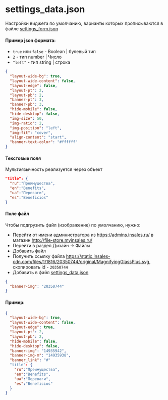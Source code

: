 # settings_data.json

Настройки виджета по умолчанию, варианты которых прописываются в файле <a href="/Generation%204/Виджеты/Структура/settings_form/">settings_form.json</a> 

#### Пример json формата:

- `true` или `false` - Boolean | булевый тип
- `2` - тип number | Число
- `"left"` - тип string | строка

```json
{
  "layout-wide-bg": true,
  "layout-wide-content": false,
  "layout-edge": false,
  "layout-pt": 2,
  "layout-pb": 2,
  "banner-pt": 3,
  "banner-pb": 3,
  "hide-mobile": false,
  "hide-desktop": false,
  "img-size": 50,
  "img-ratio": 2,
  "img-position": "left",
  "img-fit": "cover",
  "align-content": "start",
  "banner-text-color": "#ffffff"
}
```

#### Текстовые поля

Мультиязычность реализуется через объект

```json
"title": {
  "ru":"Преимущества",
  "en":"Benefits",
  "ua":"Переваги",
  "es":"Beneficios"
}
```

#### Поле файл
Чтобы подгрузить файл (изображение) по умолчанию, нужно:


- Перейти от имени администратора из <a target="_blank" href="https://admins.insales.ru/">https://admins.insales.ru/</a> в магазин <a target="_blank" href="http://file-store.myinsales.ru/">http://file-store.myinsales.ru/</a>
- Перейти в раздел Дизайн -> Файлы
- Добавить файл
- Получить ссылку файла <a target="_blank" href="https://static.insales-cdn.com/files/1/1816/20350744/original/MagnifyingGlassPlus.svg">https://static.insales-cdn.com/files/1/1816/20350744/original/MagnifyingGlassPlus.svg</a>, скопировать id - `20350744`
- Добавить в файл <a href="/Generation%204/Виджеты/Структура/settings_data/">settings_data.json</a>

```json
{
  "banner-img": "20350744"
}
```
<a name="setting_data_name"></a>
#### Пример:
```json
{
  "layout-wide-bg": true,
  "layout-wide-content": false,
  "layout-edge": true,
  "layout-pt": 2,
  "layout-pb": 2,
  "hide-mobile": false,
  "hide-desktop": false,
  "banner-img": "14935942",
  "banner-img-m": "14935938",
  "banner_link": "#"
  "title": {
    "ru":"Преимущества",
    "en":"Benefits",
    "ua":"Переваги",
    "es":"Beneficios"
  }
}


```
